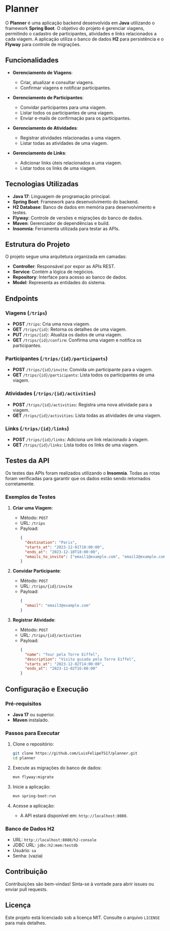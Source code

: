 # Planner

O **Planner** é uma aplicação backend desenvolvida em **Java** utilizando o framework **Spring Boot**. O objetivo do projeto é gerenciar viagens, permitindo o cadastro de participantes, atividades e links relacionados a cada viagem. A aplicação utiliza o banco de dados **H2** para persistência e o **Flyway** para controle de migrações.

## Funcionalidades

- **Gerenciamento de Viagens**:
    - Criar, atualizar e consultar viagens.
    - Confirmar viagens e notificar participantes.

- **Gerenciamento de Participantes**:
    - Convidar participantes para uma viagem.
    - Listar todos os participantes de uma viagem.
    - Enviar e-mails de confirmação para os participantes.

- **Gerenciamento de Atividades**:
    - Registrar atividades relacionadas a uma viagem.
    - Listar todas as atividades de uma viagem.

- **Gerenciamento de Links**:
    - Adicionar links úteis relacionados a uma viagem.
    - Listar todos os links de uma viagem.

## Tecnologias Utilizadas

- **Java 17**: Linguagem de programação principal.
- **Spring Boot**: Framework para desenvolvimento do backend.
- **H2 Database**: Banco de dados em memória para desenvolvimento e testes.
- **Flyway**: Controle de versões e migrações do banco de dados.
- **Maven**: Gerenciador de dependências e build.
- **Insomnia**: Ferramenta utilizada para testar as APIs.

## Estrutura do Projeto

O projeto segue uma arquitetura organizada em camadas:

- **Controller**: Responsável por expor as APIs REST.
- **Service**: Contém a lógica de negócios.
- **Repository**: Interface para acesso ao banco de dados.
- **Model**: Representa as entidades do sistema.

## Endpoints

### Viagens (`/trips`)
- **POST** `/trips`: Cria uma nova viagem.
- **GET** `/trips/{id}`: Retorna os detalhes de uma viagem.
- **PUT** `/trips/{id}`: Atualiza os dados de uma viagem.
- **GET** `/trips/{id}/confirm`: Confirma uma viagem e notifica os participantes.

### Participantes (`/trips/{id}/participants`)
- **POST** `/trips/{id}/invite`: Convida um participante para a viagem.
- **GET** `/trips/{id}/participants`: Lista todos os participantes de uma viagem.

### Atividades (`/trips/{id}/activities`)
- **POST** `/trips/{id}/activities`: Registra uma nova atividade para a viagem.
- **GET** `/trips/{id}/activities`: Lista todas as atividades de uma viagem.

### Links (`/trips/{id}/links`)
- **POST** `/trips/{id}/links`: Adiciona um link relacionado à viagem.
- **GET** `/trips/{id}/links`: Lista todos os links de uma viagem.

## Testes da API

Os testes das APIs foram realizados utilizando o **Insomnia**. Todas as rotas foram verificadas para garantir que os dados estão sendo retornados corretamente.

### Exemplos de Testes

1. **Criar uma Viagem**:
    - Método: `POST`
    - URL: `/trips`
    - Payload:
      ```json
      {
        "destination": "Paris",
        "starts_at": "2023-12-01T10:00:00",
        "ends_at": "2023-12-10T18:00:00",
        "emails_to_invite": ["email1@example.com", "email2@example.com"]
      }
      ```

2. **Convidar Participante**:
    - Método: `POST`
    - URL: `/trips/{id}/invite`
    - Payload:
      ```json
      {
        "email": "email3@example.com"
      }
      ```

3. **Registrar Atividade**:
    - Método: `POST`
    - URL: `/trips/{id}/activities`
    - Payload:
      ```json
      {
        "name": "Tour pela Torre Eiffel",
        "description": "Visita guiada pela Torre Eiffel",
        "starts_at": "2023-12-02T14:00:00",
        "ends_at": "2023-12-02T16:00:00"
      }
      ```

## Configuração e Execução

### Pré-requisitos

- **Java 17** ou superior.
- **Maven** instalado.

### Passos para Executar

1. Clone o repositório:
   ```bash
   git clone https://github.com/LuisFelipeTS17/planner.git
   cd planner
   ```

2. Execute as migrações do banco de dados:
   ```bash
   mvn flyway:migrate
   ```

3. Inicie a aplicação:
   ```bash
   mvn spring-boot:run
   ```

4. Acesse a aplicação:
    - A API estará disponível em: `http://localhost:8080`.

### Banco de Dados H2

- URL: `http://localhost:8080/h2-console`
- JDBC URL: `jdbc:h2:mem:testdb`
- Usuário: `sa`
- Senha: (vazia)

## Contribuição

Contribuições são bem-vindas! Sinta-se à vontade para abrir issues ou enviar pull requests.

## Licença

Este projeto está licenciado sob a licença MIT. Consulte o arquivo `LICENSE` para mais detalhes.